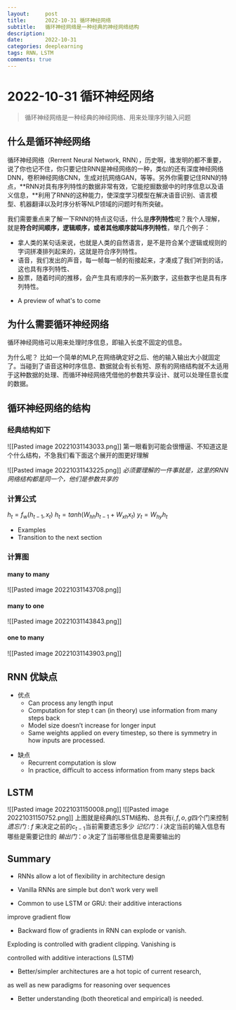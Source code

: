 ```yaml
---
layout:     post
title:      2022-10-31 循环神经网络
subtitle:   循环神经网络是一种经典的神经网络结构
description: 
date:       2022-10-31
categories: deeplearning
tags: RNN，LSTM
comments: true
---
```


# 2022-10-31 循环神经网络

> 循环神经网络是一种经典的神经网络、用来处理序列输入问题

## 什么是循环神经网络
循环神经网络（Rerrent Neural Network, RNN），历史啊，谁发明的都不重要，说了你也记不住，你只要记住RNN是神经网络的一种，类似的还有深度神经网络DNN，卷积神经网络CNN，生成对抗网络GAN，等等。另外你需要记住RNN的特点，**RNN对具有序列特性的数据非常有效，它能挖掘数据中的时序信息以及语义信息，**利用了RNN的这种能力，使深度学习模型在解决语音识别、语言模型、机器翻译以及时序分析等NLP领域的问题时有所突破。

我们需要重点来了解一下RNN的特点这句话，什么是**序列特性**呢？我个人理解，就是**符合时间顺序，逻辑顺序，或者其他顺序就叫序列特性**，举几个例子：

-   拿人类的某句话来说，也就是人类的自然语言，是不是符合某个逻辑或规则的字词拼凑排列起来的，这就是符合序列特性。
-   语音，我们发出的声音，每一帧每一帧的衔接起来，才凑成了我们听到的话，这也具有序列特性、
-   股票，随着时间的推移，会产生具有顺序的一系列数字，这些数字也是具有序列特性。
* A preview of what's to come
## 为什么需要循环神经网络

循环神经网络可以用来处理时序信息，即输入长度不固定的信息。

为什么呢？
比如一个简单的MLP,在网络确定好之后、他的输入输出大小就固定了。当碰到了语音这种时序信息、数据就会有长有短、原有的网络结构就不太适用于这种数据的处理、而循环神经网络凭借他的参数共享设计、就可以处理任意长度的数据。

## 循环神经网络的结构
### 经典结构如下

![[Pasted image 20221031143033.png]]
第一眼看到可能会很懵逼、不知道这是个什么结构，不急我们看下面这个展开的图更好理解


![[Pasted image 20221031143225.png]]
*必须要理解的一件事就是，这里的RNN网络结构都是同一个，他们是参数共享的*
### 计算公式
$h_t=f_w(h_{t-1},x_t)$
$h_t=tanh(W_{hh}h_{t-1}+W_{xh}x_t)$
$y_t=W_{hy}h_t$


* Examples
* Transition to the next section
### 计算图
#### many to many

![[Pasted image 20221031143708.png]]
#### many to one
![[Pasted image 20221031143843.png]]
#### one to many
![[Pasted image 20221031143903.png]]
## RNN 优缺点

- 优点
	- Can process any length input 
	- Computation for step t can (in theory) use information from many steps back 
	- Model size doesn’t increase for longer input 
	- Same weights applied on every timestep, so there is symmetry in how inputs are processed.
* 缺点
	* Recurrent computation is slow
	- In practice, difficult to access information from many steps back
## LSTM

![[Pasted image 20221031150008.png]]
![[Pasted image 20221031150752.png]]
上图就是经典的LSTM结构、总共有$i,f,o,g$四个门来控制
*遗忘门* : $f$ 来决定之前的$c_{t-1}$当前需要遗忘多少
*记忆门*：$i$ 决定当前的输入信息有哪些是需要记住的
*输出门*：$o$ 决定了当前哪些信息是需要输出的

## Summary

- RNNs allow a lot of flexibility in architecture design

- Vanilla RNNs are simple but don’t work very well

- Common to use LSTM or GRU: their additive interactions

improve gradient flow

- Backward flow of gradients in RNN can explode or vanish.

Exploding is controlled with gradient clipping. Vanishing is

controlled with additive interactions (LSTM)

- Better/simpler architectures are a hot topic of current research,

as well as new paradigms for reasoning over sequences

- Better understanding (both theoretical and empirical) is needed.

